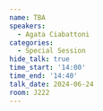 ```yaml
---
name: TBA
speakers:
  - Agata Ciabattoni
categories:
  - Special Session
hide_talk: true
time_start: '14:00'
time_end: '14:40'
talk_date: 2024-06-24
room: J222
---
```

